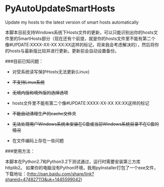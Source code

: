 PyAutoUpdateSmartHosts
======================

Update my hosts to the latest version of smart hosts automatically

本脚本目前支持Windows系统下Hosts文件的更新，可以只能识别出你的hosts文件里的SmartHosts部分（现在还有个前提，就是你的hosts文件里不能有第二个像#UPDATE:XXXX-XX-XX XX:XX这样的标记，将来我会考虑解决的），然后将你的hosts与最新版比较并进行更新。更新前会自动设置备份。

###目前已知问题：

 - 对受系统读写保护Hosts无法更新(Linux)

 - ~~不支持Linux系统~~

 - ~~无境内版和境外版的选择选项~~

 - hosts文件里不能有第二个像#UPDATE:XXXX-XX-XX XX:XX这样的标记

 - ~~不能自动清理生产的cache文件夹~~

 - ~~无法处理用户Windows系统未安装在C盘或当前Windows系统目录不在C盘的情况~~
 
 - 在文件编码上存在一些问题


###使用方法：

本脚本在Python2.7和Python3.2下测试通过，运行时需要安装第三方库httplib2。
如果你的电脑没有Python环境，我用pyInstaller打包了一个exe文件，下载地址：(http://pan.baidu.com/share/link?shareid=474827113&uk=1445599042)
